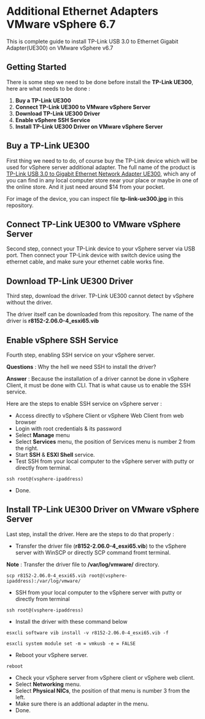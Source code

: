 # Additional Ethernet Adapters VMware vSphere 6.7
This is complete guide to install TP-Link USB 3.0 to Ethernet Gigabit Adapter(UE300) on VMware vSphere v6.7

## Getting Started
There is some step we need to be done before install the **TP-Link UE300**, here are what needs to be done :
1. **Buy a TP-Link UE300**
1. **Connect TP-Link UE300 to VMware vSphere Server**
1. **Download TP-Link UE300 Driver**
1. **Enable vSphere SSH Service**
1. **Install TP-Link UE300 Driver on VMware vSphere Server**

## Buy a TP-Link UE300
First thing we need to to do, of course buy the TP-Link device which will be used for vSphere server additional adapter. The full name of the product is [TP-Link USB 3.0 to Gigabit Ethernet Network Adapter UE300](https://www.tp-link.com/id/home-networking/computer-accessory/ue300/), which any of you can find in any local computer store near your place or maybe in one of the online store. And it just need around $14 from your pocket.

For image of the device, you can inspect file **tp-link-ue300.jpg** in this repository.

## Connect TP-Link UE300 to VMware vSphere Server
Second step, connect your TP-Link device to your vSphere server via USB port. Then connect your TP-Link device with switch device using the ethernet cable, and make sure your ethernet cable works fine.

## Download TP-Link UE300 Driver
Third step, download the driver. TP-Link UE300 cannot detect by vSphere without the driver.

The driver itself can be downloaded from this repository. The name of the driver is **r8152-2.06.0-4_esxi65.vib**

## Enable vSphere SSH Service
Fourth step, enabling SSH service on your vSphere server.

**Questions** : Why the hell we need SSH to install the driver?

**Answer** : Because the installation of a driver cannot be done in vSphere Client, it must be done with CLI. That is what cause us to enable the SSH service.

Here are the steps to enable SSH service on vSphere server :

* Access directly to vSphere Client or vSphere Web Client from web browser
* Login with root credentials & its password
* Select **Manage** menu
* Select **Services** menu, the position of Services menu is number 2 from the right.
* Start **SSH** & **ESXI Shell** service.
* Test SSH from your local computer to the vSphere server with putty or directly from terminal.
```
ssh root@(vsphere-ipaddress)
```
* Done.

## Install TP-Link UE300 Driver on VMware vSphere Server
Last step, install the driver. Here are the steps to do that properly :

* Transfer the driver file (**r8152-2.06.0-4_esxi65.vib**) to the vSphere server with WinSCP or directly SCP command fromt terminal. 

**Note** : Transfer the driver file to **/var/log/vmware/** directory.
```
scp r8152-2.06.0-4_esxi65.vib root@(vsphere-ipaddress):/var/log/vmware/
```
* SSH from your local computer to the vSphere server with putty or directly from terminal
```
ssh root@(vsphere-ipaddress)
```
* Install the driver with these command below
```
esxcli software vib install -v r8152-2.06.0-4_esxi65.vib -f

esxcli system module set -m = vmkusb -e = FALSE
```
* Reboot your vSphere server.
```
reboot
```
* Check your vSphere server from vSphere client or vSphere web client.
* Select **Networking** menu.
* Select **Physical NICs**, the position of that menu is number 3 from the left.
* Make sure there is an addtional adapter in the menu.
* Done.
